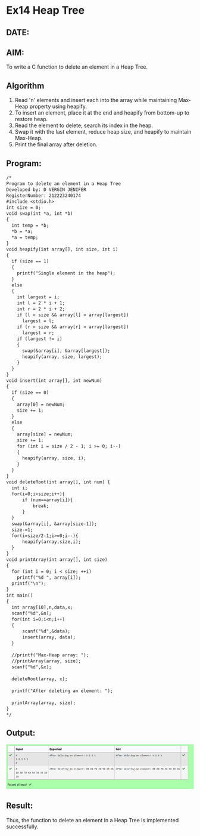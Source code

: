 # Ex14 Heap Tree
## DATE:
## AIM:
To write a C function to delete an element in a Heap Tree.

## Algorithm
1. Read 'n' elements and insert each into the array while maintaining Max-Heap property using heapify.
2. To insert an element, place it at the end and heapify from bottom-up to restore heap.
3. Read the element to delete; search its index in the heap.
4. Swap it with the last element, reduce heap size, and heapify to maintain Max-Heap.
5. Print the final array after deletion.  

## Program:
```
/*
Program to delete an element in a Heap Tree
Developed by: D VERGIN JENIFER
RegisterNumber: 212223240174
#include <stdio.h>
int size = 0;
void swap(int *a, int *b)
{
  int temp = *b;
  *b = *a;
  *a = temp;
}
void heapify(int array[], int size, int i)
{
  if (size == 1)
  {
    printf("Single element in the heap");
  }
  else
  {
    int largest = i;
    int l = 2 * i + 1;
    int r = 2 * i + 2;
    if (l < size && array[l] > array[largest])
      largest = l;
    if (r < size && array[r] > array[largest])
      largest = r;
    if (largest != i)
    {
      swap(&array[i], &array[largest]);
      heapify(array, size, largest);
    }
  }
}
void insert(int array[], int newNum)
{
  if (size == 0)
  {
    array[0] = newNum;
    size += 1;
  }
  else
  {
    array[size] = newNum;
    size += 1;
    for (int i = size / 2 - 1; i >= 0; i--)
    {
      heapify(array, size, i);
    }
  }
}
void deleteRoot(int array[], int num) {
  int i;
  for(i=0;i<size;i++){
      if (num==array[i]){
          break;
      }
  }
  swap(&array[i], &array[size-1]);
  size-=1;
  for(i=size/2-1;i>=0;i--){
      heapify(array,size,i);
  }
}
void printArray(int array[], int size)
{
  for (int i = 0; i < size; ++i)
    printf("%d ", array[i]);
  printf("\n");
}
int main()
{
  int array[10],n,data,x;
  scanf("%d",&n);
  for(int i=0;i<n;i++)
  {
      scanf("%d",&data);
      insert(array, data);
  }

  //printf("Max-Heap array: ");
  //printArray(array, size);
  scanf("%d",&x);

  deleteRoot(array, x);

  printf("After deleting an element: ");

  printArray(array, size);
}
*/
```

## Output:

![output](img/heapdel.png)

## Result:
Thus, the function to delete an element in a Heap Tree is implemented successfully.
